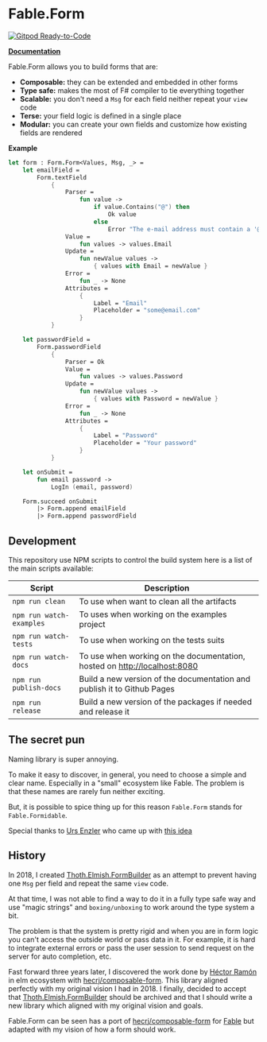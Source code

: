 # Fable.Form

[![Gitpod Ready-to-Code](https://img.shields.io/badge/Gitpod-ready--to--code-blue?logo=gitpod)](https://gitpod.io/#https://github.com/MangelMaxime/Fable.Form)

**[Documentation](https://mangelmaxime.github.io/Fable.Form/)**

Fable.Form allows you to build forms that are:

- **Composable:** they can be extended and embedded in other forms
- **Type safe:** makes the most of F# compiler to tie everything together
- **Scalable:** you don't need a `Msg` for each field neither repeat your `view` code
- **Terse:** your field logic is defined in a single place
- **Modular:** you can create your own fields and customize how existing fields are rendered

**Example**

```fsharp
let form : Form.Form<Values, Msg, _> =
    let emailField =
        Form.textField
            {
                Parser =
                    fun value ->
                        if value.Contains("@") then
                            Ok value
                        else
                            Error "The e-mail address must contain a '@' symbol"
                Value =
                    fun values -> values.Email
                Update =
                    fun newValue values ->
                        { values with Email = newValue }
                Error =
                    fun _ -> None
                Attributes =
                    {
                        Label = "Email"
                        Placeholder = "some@email.com"
                    }
            }

    let passwordField =
        Form.passwordField
            {
                Parser = Ok
                Value =
                    fun values -> values.Password
                Update =
                    fun newValue values ->
                        { values with Password = newValue }
                Error =
                    fun _ -> None
                Attributes =
                    {
                        Label = "Password"
                        Placeholder = "Your password"
                    }
            }

    let onSubmit =
        fun email password ->
            LogIn (email, password)

    Form.succeed onSubmit
        |> Form.append emailField
        |> Form.append passwordField
```

## Development

This repository use NPM scripts to control the build system here is a list of the main scripts available:

| Script | Description |
|---|---|
| `npm run clean` | To use when want to clean all the artifacts |
| `npm run watch-examples` | To uses when working on the examples project |
| `npm run watch-tests` | To use when working on the tests suits |
| `npm run watch-docs` | To use when working on the documentation, hosted on [http://localhost:8080](http://localhost:8080) |
| `npm run publish-docs` | Build a new version of the documentation and publish it to Github Pages |
| `npm run release` | Build a new version of the packages if needed and release it |

## The secret pun

Naming library is super annoying.

To make it easy to discover, in general, you need to choose a simple and clear name. Especially in a "small" ecosystem like Fable. The problem is that these names are rarely fun neither exciting.

But, it is possible to spice thing up for this reason `Fable.Form` stands for `Fable.Formidable`.

Special thanks to [Urs Enzler](https://twitter.com/ursenzler) who came up with [this idea](https://twitter.com/ursenzler/status/1385159595526610945)

## History

In 2018, I created [Thoth.Elmish.FormBuilder](https://thoth-org.github.io/Thoth.Elmish.FormBuilder/) as an attempt to prevent having one `Msg` per field and repeat the same `view` code.

At that time, I was not able to find a way to do it in a fully type safe way and use "magic strings" and `boxing/unboxing` to work around the type system a bit.

The problem is that the system is pretty rigid and when you are in form logic you can't access the outside world or pass data in it. For example, it is hard to integrate external errors or pass the user session to send request on the server for auto completion, etc.

Fast forward three years later, I discovered the work done by [Héctor Ramón](https://github.com/hecrj) in elm ecosystem with [hecrj/composable-form](https://github.com/hecrj/composable-form). This library aligned perfectly with my original vision I had in 2018. I finally, decided to accept that [Thoth.Elmish.FormBuilder](https://thoth-org.github.io/Thoth.Elmish.FormBuilder/) should be archived and that I should write a new library which aligned with my original vision and goals.

Fable.Form can be seen has a port of [hecrj/composable-form](https://github.com/hecrj/composable-form) for [Fable](https://fable.io/) but adapted with my vision of how a form should work.
